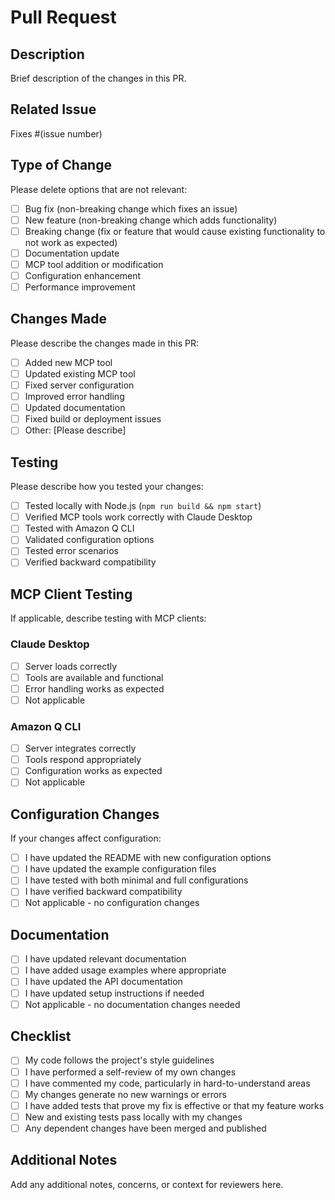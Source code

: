 # Pull Request

## Description

Brief description of the changes in this PR.

## Related Issue

Fixes #(issue number)

## Type of Change

Please delete options that are not relevant:

- [ ] Bug fix (non-breaking change which fixes an issue)
- [ ] New feature (non-breaking change which adds functionality)
- [ ] Breaking change (fix or feature that would cause existing functionality to not work as expected)
- [ ] Documentation update
- [ ] MCP tool addition or modification
- [ ] Configuration enhancement
- [ ] Performance improvement

## Changes Made

Please describe the changes made in this PR:

- [ ] Added new MCP tool
- [ ] Updated existing MCP tool
- [ ] Fixed server configuration
- [ ] Improved error handling
- [ ] Updated documentation
- [ ] Fixed build or deployment issues
- [ ] Other: [Please describe]

## Testing

Please describe how you tested your changes:

- [ ] Tested locally with Node.js (`npm run build && npm start`)
- [ ] Verified MCP tools work correctly with Claude Desktop
- [ ] Tested with Amazon Q CLI
- [ ] Validated configuration options
- [ ] Tested error scenarios
- [ ] Verified backward compatibility

## MCP Client Testing

If applicable, describe testing with MCP clients:

### Claude Desktop
- [ ] Server loads correctly
- [ ] Tools are available and functional
- [ ] Error handling works as expected
- [ ] Not applicable

### Amazon Q CLI
- [ ] Server integrates correctly
- [ ] Tools respond appropriately
- [ ] Configuration works as expected
- [ ] Not applicable

## Configuration Changes

If your changes affect configuration:

- [ ] I have updated the README with new configuration options
- [ ] I have updated the example configuration files
- [ ] I have tested with both minimal and full configurations
- [ ] I have verified backward compatibility
- [ ] Not applicable - no configuration changes

## Documentation

- [ ] I have updated relevant documentation
- [ ] I have added usage examples where appropriate
- [ ] I have updated the API documentation
- [ ] I have updated setup instructions if needed
- [ ] Not applicable - no documentation changes needed

## Checklist

- [ ] My code follows the project's style guidelines
- [ ] I have performed a self-review of my own changes
- [ ] I have commented my code, particularly in hard-to-understand areas
- [ ] My changes generate no new warnings or errors
- [ ] I have added tests that prove my fix is effective or that my feature works
- [ ] New and existing tests pass locally with my changes
- [ ] Any dependent changes have been merged and published

## Additional Notes

Add any additional notes, concerns, or context for reviewers here.
